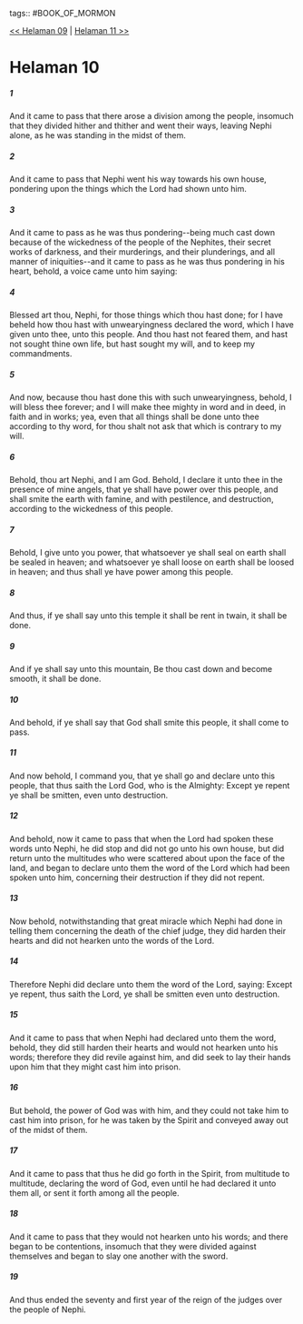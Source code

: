tags:: #BOOK_OF_MORMON

[<< Helaman 09](BOOK_OF_MORMON/10_Helaman/Helaman_09.md) | [Helaman 11 >>](BOOK_OF_MORMON/10_Helaman/Helaman_11.md)

# Helaman 10

##### 1

And it came to pass that there arose a division among the people, insomuch that they divided hither and thither and went their ways, leaving Nephi alone, as he was standing in the midst of them.

##### 2

And it came to pass that Nephi went his way towards his own house, pondering upon the things which the Lord had shown unto him.

##### 3

And it came to pass as he was thus pondering--being much cast down because of the wickedness of the people of the Nephites, their secret works of darkness, and their murderings, and their plunderings, and all manner of iniquities--and it came to pass as he was thus pondering in his heart, behold, a voice came unto him saying:

##### 4

Blessed art thou, Nephi, for those things which thou hast done; for I have beheld how thou hast with unwearyingness declared the word, which I have given unto thee, unto this people. And thou hast not feared them, and hast not sought thine own life, but hast sought my will, and to keep my commandments.

##### 5

And now, because thou hast done this with such unwearyingness, behold, I will bless thee forever; and I will make thee mighty in word and in deed, in faith and in works; yea, even that all things shall be done unto thee according to thy word, for thou shalt not ask that which is contrary to my will.

##### 6

Behold, thou art Nephi, and I am God. Behold, I declare it unto thee in the presence of mine angels, that ye shall have power over this people, and shall smite the earth with famine, and with pestilence, and destruction, according to the wickedness of this people.

##### 7

Behold, I give unto you power, that whatsoever ye shall seal on earth shall be sealed in heaven; and whatsoever ye shall loose on earth shall be loosed in heaven; and thus shall ye have power among this people.

##### 8

And thus, if ye shall say unto this temple it shall be rent in twain, it shall be done.

##### 9

And if ye shall say unto this mountain, Be thou cast down and become smooth, it shall be done.

##### 10

And behold, if ye shall say that God shall smite this people, it shall come to pass.

##### 11

And now behold, I command you, that ye shall go and declare unto this people, that thus saith the Lord God, who is the Almighty: Except ye repent ye shall be smitten, even unto destruction.

##### 12

And behold, now it came to pass that when the Lord had spoken these words unto Nephi, he did stop and did not go unto his own house, but did return unto the multitudes who were scattered about upon the face of the land, and began to declare unto them the word of the Lord which had been spoken unto him, concerning their destruction if they did not repent.

##### 13

Now behold, notwithstanding that great miracle which Nephi had done in telling them concerning the death of the chief judge, they did harden their hearts and did not hearken unto the words of the Lord.

##### 14

Therefore Nephi did declare unto them the word of the Lord, saying: Except ye repent, thus saith the Lord, ye shall be smitten even unto destruction.

##### 15

And it came to pass that when Nephi had declared unto them the word, behold, they did still harden their hearts and would not hearken unto his words; therefore they did revile against him, and did seek to lay their hands upon him that they might cast him into prison.

##### 16

But behold, the power of God was with him, and they could not take him to cast him into prison, for he was taken by the Spirit and conveyed away out of the midst of them.

##### 17

And it came to pass that thus he did go forth in the Spirit, from multitude to multitude, declaring the word of God, even until he had declared it unto them all, or sent it forth among all the people.

##### 18

And it came to pass that they would not hearken unto his words; and there began to be contentions, insomuch that they were divided against themselves and began to slay one another with the sword.

##### 19

And thus ended the seventy and first year of the reign of the judges over the people of Nephi.
